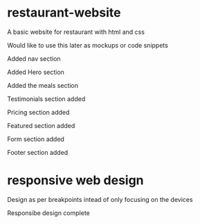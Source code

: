 # restaurant-website

A basic website for restaurant with html and css

Would like to use this later as mockups or code snippets

Added nav section

Added Hero section

Added the meals section

Testimonials section added

Pricing section added

Featured section added

Form section added

Footer section added

# responsive web design

Design as per breakpoints intead of only focusing on the devices

Responsibe design complete
